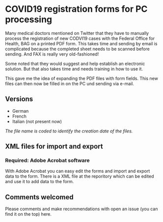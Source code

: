 # COVID19 registration forms for PC processing

Many medical doctors mentioned on Twitter that they have to manually process the registration of new CODVI19 cases with the Federal Office for Health, BAG on a printed PDF form. This takes time and sending by email is complicated because the completed sheet needs to be scanned before sending. And FAX is really very old-fashioned!

Some noted that they would suggest and help establish an electronic solution. But that also takes time and needs training in how to use it.

This gave me the idea of ​​expanding the PDF files with form fields. This new files can then now be filled in on the PC und sending via e-mail.

## Versions

<ul>
<li>German</li>
<li>French</li>
<li>Italian (not present now)</li>
</ul>

<em>The file name is coded to identify the creation date of the files. </em>

## XML files for import and export

### Required: Adobe Acrobat software

With Adobe Acrobat you can easy edit the forms and import and export data to the form. There is a XML file at the reporitory which can be edited and use it to add data to the form.

## Comments welcomed

Please comments and make recommendations with open an issue (you can find it on the top) here.

